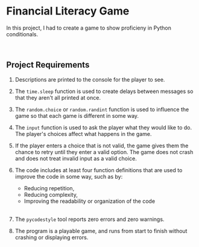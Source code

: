 # Financial Literacy Game
In this project, I had to create a game to show proficieny in Python conditionals. 
   
<br>
     
## Project Requirements
1.  Descriptions are printed to the console for the player to see.

2. The `time.sleep` function is used to create delays between messages so that they aren't all printed at once.

3. The `random.choice` or `random.randint` function is used to influence the game so that each game is different in some way.

4. The `input` function is used to ask the player what they would like to do. The player's choices affect what happens in the game.

5. If the player enters a choice that is not valid, the game gives them the chance to retry until they enter a valid option. The game does not crash and does not treat invalid input as a valid choice.

6. The code includes at least four function definitions that are used to improve the code in some way, such as by: 
    - Reducing repetition, 
    - Reducing complexity, 
    - Improving the readability or organization of the code
    <br><br>
7. The `pycodestyle` tool reports zero errors and zero warnings.

8. The program is a playable game, and runs from start to finish without crashing or displaying errors.